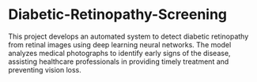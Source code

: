 # Diabetic-Retinopathy-Screening
 This project develops an automated system to detect diabetic retinopathy from retinal images using deep learning neural networks. The model analyzes medical photographs to identify early signs of the disease, assisting healthcare professionals in providing timely treatment and preventing vision loss.
